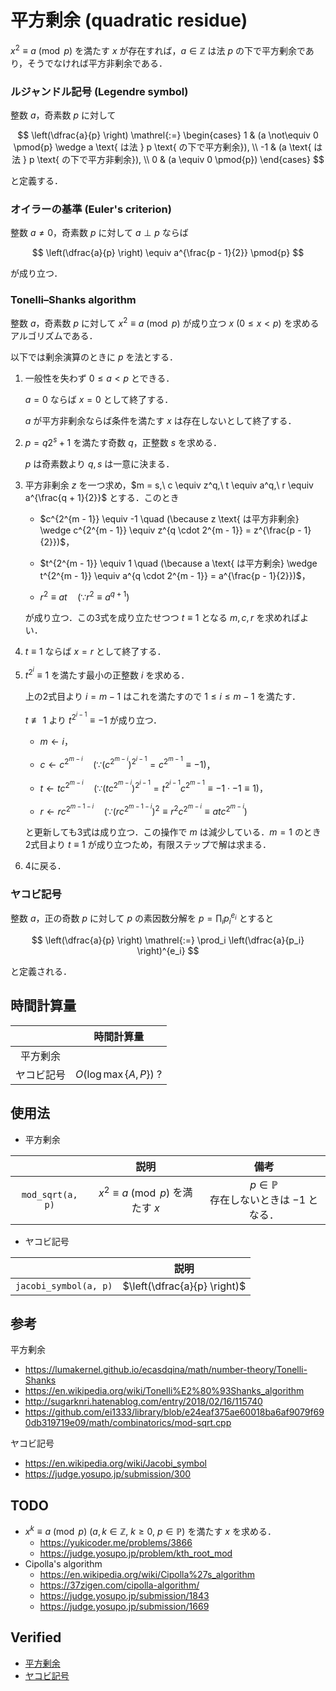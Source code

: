 # 平方剰余 (quadratic residue)

$x^2 \equiv a \pmod{p}$ を満たす $x$ が存在すれば，$a \in \mathbb{Z}$ は法 $p$ の下で平方剰余であり，そうでなければ平方非剰余である．


### ルジャンドル記号 (Legendre symbol)

整数 $a$，奇素数 $p$ に対して

$$
  \left(\dfrac{a}{p} \right) \mathrel{:=}
   \begin{cases}
     1 & (a \not\equiv 0 \pmod{p} \wedge a \text{ は法 } p \text{ の下で平方剰余}), \\
     -1 & (a \text{ は法 } p \text{ の下で平方非剰余}), \\
     0 & (a \equiv 0 \pmod{p})
   \end{cases}
$$

と定義する．


### オイラーの基準 (Euler's criterion)

整数 $a \neq 0$，奇素数 $p$ に対して $a \perp p$ ならば

$$
  \left(\dfrac{a}{p} \right) \equiv a^{\frac{p - 1}{2}} \pmod{p}
$$

が成り立つ．


### Tonelli–Shanks algorithm

整数 $a$，奇素数 $p$ に対して $x^2 \equiv a \pmod{p}$ が成り立つ $x$ ($0 \leq x < p$) を求めるアルゴリズムである．

以下では剰余演算のときに $p$ を法とする．

1. 一般性を失わず $0 \leq a < p$ とできる．

   $a = 0$ ならば $x = 0$ として終了する．

   $a$ が平方非剰余ならば条件を満たす $x$ は存在しないとして終了する．

2. $p = q2^s + 1$ を満たす奇数 $q$，正整数 $s$ を求める．

   $p$ は奇素数より $q, s$ は一意に決まる．

3. 平方非剰余 $z$ を一つ求め，$m = s,\ c \equiv z^q,\ t \equiv a^q,\ r \equiv a^{\frac{q + 1}{2}}$ とする．このとき

   - $c^{2^{m - 1}} \equiv -1 \quad (\because z \text{ は平方非剰余} \wedge c^{2^{m - 1}} \equiv z^{q \cdot 2^{m - 1}} = z^{\frac{p - 1}{2}})$，

   - $t^{2^{m - 1}} \equiv 1 \quad (\because a \text{ は平方剰余} \wedge t^{2^{m - 1}} \equiv a^{q \cdot 2^{m - 1}} = a^{\frac{p - 1}{2}})$，

   - $r^2 \equiv at \quad (\because r^2 \equiv a^{q + 1})$

   が成り立つ．この3式を成り立たせつつ $t \equiv 1$ となる $m, c, r$ を求めればよい．

4. $t \equiv 1$ ならば $x = r$ として終了する．

5. $t^{2^i} \equiv 1$ を満たす最小の正整数 $i$ を求める．

   上の2式目より $i = m - 1$ はこれを満たすので $1 \leq i \leq m - 1$ を満たす．

   $t \not\equiv 1$ より $t^{2^{i - 1}} \equiv -1$ が成り立つ．

   - $m \leftarrow i$，

   - $c \leftarrow c^{2^{m - i}} \quad (\because (c^{2^{m - i}})^{2^{i - 1}} = c^{2^{m - 1}} \equiv -1)$，

   - $t \leftarrow tc^{2^{m - i}} \quad (\because (tc^{2^{m - i}})^{2^{i - 1}} = t^{2^{i - 1}}c^{2^{m - 1}} \equiv -1 \cdot -1 \equiv 1)$，

   - $r \leftarrow rc^{2^{m - 1 - i}} \quad (\because (rc^{2^{m - 1 - i}})^2 \equiv r^2 c^{2^{m - i}} \equiv atc^{2^{m - i}})$

   と更新しても3式は成り立つ．この操作で $m$ は減少している．$m = 1$ のとき2式目より $t \equiv 1$ が成り立つため，有限ステップで解は求まる．

6. 4に戻る．


### ヤコビ記号

整数 $a$，正の奇数 $p$ に対して $p$ の素因数分解を $p = \prod_i p_i^{e_i}$ とすると

$$
  \left(\dfrac{a}{p} \right) \mathrel{:=} \prod_i \left(\dfrac{a}{p_i} \right)^{e_i}
$$

と定義される．


## 時間計算量

||時間計算量|
|:--:|:--:|
|平方剰余||
|ヤコビ記号|$O(\log{\max \lbrace A, P \rbrace})$ ?|


## 使用法

- 平方剰余

||説明|備考|
|:--:|:--:|:--:|
|`mod_sqrt(a, p)`|$x^2 \equiv a \pmod{p}$ を満たす $x$|$p \in \mathbb{P}$<br>存在しないときは $-1$ となる．|

- ヤコビ記号

||説明|
|:--:|:--:|
|`jacobi_symbol(a, p)`|$\left(\dfrac{a}{p} \right)$|


## 参考

平方剰余
- https://lumakernel.github.io/ecasdqina/math/number-theory/Tonelli-Shanks
- https://en.wikipedia.org/wiki/Tonelli%E2%80%93Shanks_algorithm
- http://sugarknri.hatenablog.com/entry/2018/02/16/115740
- https://github.com/ei1333/library/blob/e24eaf375ae60018ba6af9079f690db319719e09/math/combinatorics/mod-sqrt.cpp

ヤコビ記号
- https://en.wikipedia.org/wiki/Jacobi_symbol
- https://judge.yosupo.jp/submission/300


## TODO

- $x^k \equiv a \pmod{p}$ ($a, k \in \mathbb{Z},\ k \geq 0,\ p \in \mathbb{P}$) を満たす $x$ を求める．
  - https://yukicoder.me/problems/3866
  - https://judge.yosupo.jp/problem/kth_root_mod
- Cipolla's algorithm
  - https://en.wikipedia.org/wiki/Cipolla%27s_algorithm
  - https://37zigen.com/cipolla-algorithm/
  - https://judge.yosupo.jp/submission/1843
  - https://judge.yosupo.jp/submission/1669


## Verified

- [平方剰余](https://judge.yosupo.jp/submission/3782)
- [ヤコビ記号](https://yukicoder.me/submissions/429338)
